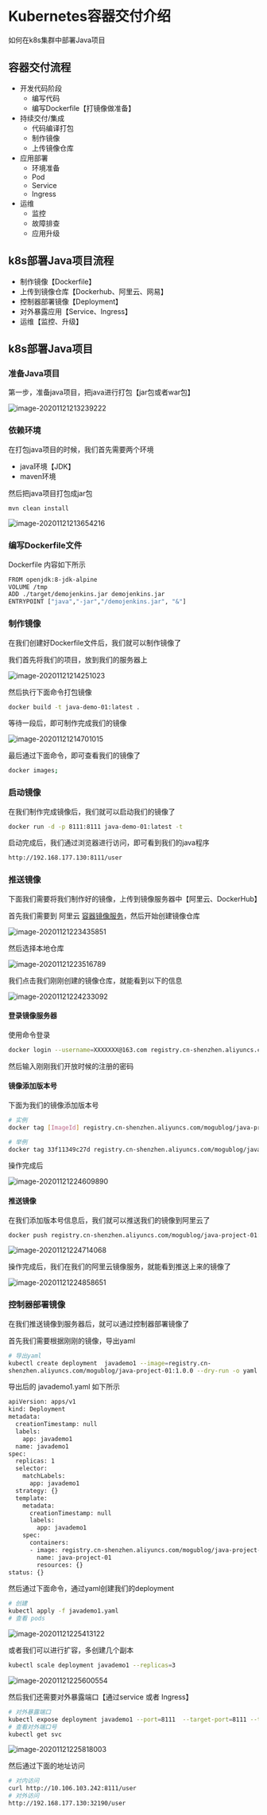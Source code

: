 # Kubernetes容器交付介绍

如何在k8s集群中部署Java项目

## 容器交付流程

- 开发代码阶段
  - 编写代码
  - 编写Dockerfile【打镜像做准备】
- 持续交付/集成
  - 代码编译打包
  - 制作镜像
  - 上传镜像仓库
- 应用部署
  - 环境准备
  - Pod
  - Service
  - Ingress
- 运维
  - 监控
  - 故障排查
  - 应用升级

## k8s部署Java项目流程

- 制作镜像【Dockerfile】
- 上传到镜像仓库【Dockerhub、阿里云、网易】
- 控制器部署镜像【Deployment】
- 对外暴露应用【Service、Ingress】
- 运维【监控、升级】

## k8s部署Java项目

### 准备Java项目

第一步，准备java项目，把java进行打包【jar包或者war包】

![image-20201121213239222](images/image-20201121213239222.png)

### 依赖环境

在打包java项目的时候，我们首先需要两个环境

- java环境【JDK】
- maven环境

然后把java项目打包成jar包

```bash
mvn clean install
```

![image-20201121213654216](images/image-20201121213654216.png)

### 编写Dockerfile文件

Dockerfile 内容如下所示

```bash
FROM openjdk:8-jdk-alpine
VOLUME /tmp
ADD ./target/demojenkins.jar demojenkins.jar
ENTRYPOINT ["java","-jar","/demojenkins.jar", "&"]
```

### 制作镜像

在我们创建好Dockerfile文件后，我们就可以制作镜像了

我们首先将我们的项目，放到我们的服务器上

![image-20201121214251023](images/image-20201121214251023.png)

然后执行下面命令打包镜像

```bash
docker build -t java-demo-01:latest .
```

等待一段后，即可制作完成我们的镜像

![image-20201121214701015](images/image-20201121214701015.png)

最后通过下面命令，即可查看我们的镜像了

```BASH
docker images;
```

### 启动镜像

在我们制作完成镜像后，我们就可以启动我们的镜像了

```bash
docker run -d -p 8111:8111 java-demo-01:latest -t
```

启动完成后，我们通过浏览器进行访问，即可看到我们的java程序

```bash
http://192.168.177.130:8111/user
```

### 推送镜像

下面我们需要将我们制作好的镜像，上传到镜像服务器中【阿里云、DockerHub】

首先我们需要到 阿里云 [容器镜像服务](https://cr.console.aliyun.com/cn-hangzhou/instances/repositories)，然后开始创建镜像仓库

![image-20201121223435851](images/image-20201121223435851.png)

然后选择本地仓库

![image-20201121223516789](images/image-20201121223516789.png)

我们点击我们刚刚创建的镜像仓库，就能看到以下的信息

![image-20201121224233092](images/image-20201121224233092.png)

#### 登录镜像服务器

使用命令登录

```bash
docker login --username=XXXXXXX@163.com registry.cn-shenzhen.aliyuncs.com
```

然后输入刚刚我们开放时候的注册的密码

#### 镜像添加版本号

下面为我们的镜像添加版本号

```bash
# 实例
docker tag [ImageId] registry.cn-shenzhen.aliyuncs.com/mogublog/java-project-01:[镜像版本号]

# 举例
docker tag 33f11349c27d registry.cn-shenzhen.aliyuncs.com/mogublog/java-project-01:1.0.0
```

操作完成后

![image-20201121224609890](images/image-20201121224609890.png)

#### 推送镜像

在我们添加版本号信息后，我们就可以推送我们的镜像到阿里云了

```bash
docker push registry.cn-shenzhen.aliyuncs.com/mogublog/java-project-01:1.0.0
```

![image-20201121224714068](images/image-20201121224714068.png)

操作完成后，我们在我们的阿里云镜像服务，就能看到推送上来的镜像了

![image-20201121224858651](images/image-20201121224858651.png)

### 控制器部署镜像

在我们推送镜像到服务器后，就可以通过控制器部署镜像了

首先我们需要根据刚刚的镜像，导出yaml

```bash
# 导出yaml
kubectl create deployment  javademo1 --image=registry.cn-
shenzhen.aliyuncs.com/mogublog/java-project-01:1.0.0 --dry-run -o yaml > javademo1.yaml
```

导出后的 javademo1.yaml 如下所示

```bash
apiVersion: apps/v1
kind: Deployment
metadata:
  creationTimestamp: null
  labels:
    app: javademo1
  name: javademo1
spec:
  replicas: 1
  selector:
    matchLabels:
      app: javademo1
  strategy: {}
  template:
    metadata:
      creationTimestamp: null
      labels:
        app: javademo1
    spec:
      containers:
      - image: registry.cn-shenzhen.aliyuncs.com/mogublog/java-project-01:1.0.0
        name: java-project-01
        resources: {}
status: {}
```

然后通过下面命令，通过yaml创建我们的deployment

```bash
# 创建
kubectl apply -f javademo1.yaml
# 查看 pods
```

![image-20201121225413122](images/image-20201121225413122.png)

或者我们可以进行扩容，多创建几个副本

```bash
kubectl scale deployment javademo1 --replicas=3
```

![image-20201121225600554](images/image-20201121225600554.png)

然后我们还需要对外暴露端口【通过service 或者 Ingress】

```bash
# 对外暴露端口
kubectl expose deployment javademo1 --port=8111  --target-port=8111 --type=NodePort
# 查看对外端口号
kubectl get svc
```

![image-20201121225818003](images/image-20201121225818003.png)

然后通过下面的地址访问

```bash
# 对内访问
curl http://10.106.103.242:8111/user
# 对外访问
http://192.168.177.130:32190/user
```
